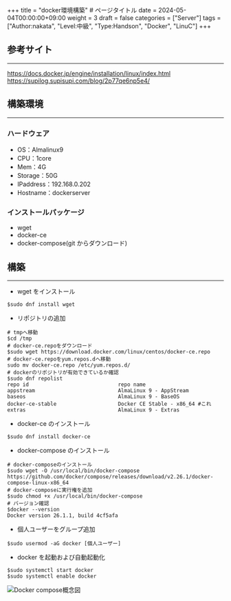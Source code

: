 +++
title = "docker環境構築" # ページタイトル
date = 2024-05-04T00:00:00+09:00
weight = 3
draft = false
categories = ["Server"]
tags = ["Author:nakata", "Level:中級", "Type:Handson", "Docker", "LinuC"]
+++

## 参考サイト

---

https://docs.docker.jp/engine/installation/linux/index.html \
https://supilog.supisupi.com/blog/2p77qe6np5e4/

## 構築環境

---

### ハードウェア

- OS：Almalinux9
- CPU：1core
- Mem：4G
- Storage：50G
- IPaddress：192.168.0.202
- Hostname：dockerserver

### インストールパッケージ

- wget
- docker-ce
- docker-compose(git からダウンロード)

## 構築

---

- wget をインストール

```
$sudo dnf install wget
```

- リポジトリの追加

```
# tmpへ移動
$cd /tmp
# docker-ce.repoをダウンロード
$sudo wget https://download.docker.com/linux/centos/docker-ce.repo
# docker-ce.repoをyum.repos.dへ移動
sudo mv docker-ce.repo /etc/yum.repos.d/
# dockerのリポジトリが有効できているか確認
$sudo dnf repolist
repo id                             repo name
appstream                           AlmaLinux 9 - AppStream
baseos                              AlmaLinux 9 - BaseOS
docker-ce-stable                    Docker CE Stable - x86_64 #これ
extras                              AlmaLinux 9 - Extras
```

- docker-ce のインストール

```
$sudo dnf install docker-ce
```

- docker-compose のインストール

```
# docker-composeのインストール
$sudo wget -O /usr/local/bin/docker-compose https://github.com/docker/compose/releases/download/v2.26.1/docker-compose-linux-x86_64
# docker-composeに実行権を追加
$sudo chmod +x /usr/local/bin/docker-compose
# バージョン確認
$docker --version
Docker version 26.1.1, build 4cf5afa
```

- 個人ユーザーをグループ追加

```
$sudo usermod -aG docker [個人ユーザー]
```

- docker を起動および自動起動化

```
$sudo systemctl start docker
$sudo systemctl enable docker
```

![Docker compose概念図](/img/docker-build/Docker_compose.drawio.png)